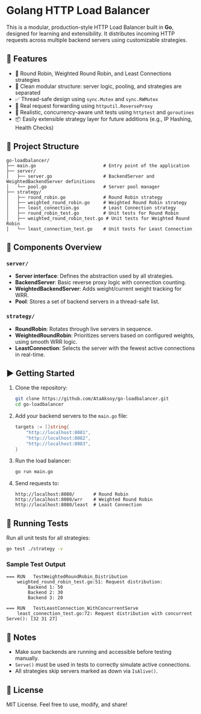 # Golang HTTP Load Balancer

This is a modular, production-style HTTP Load Balancer built in **Go**, designed for learning and extensibility. It distributes incoming HTTP requests across multiple backend servers using customizable strategies.

## 🚀 Features

- 🔁 Round Robin, Weighted Round Robin, and Least Connections strategies
- 🧱 Clean modular structure: server logic, pooling, and strategies are separated
- ✅ Thread-safe design using `sync.Mutex` and `sync.RWMutex`
- 🔌 Real request forwarding using `httputil.ReverseProxy`
- 🧪 Realistic, concurrency-aware unit tests using `httptest` and `goroutines`
- 📦 Easily extensible strategy layer for future additions (e.g., IP Hashing, Health Checks)

## 📁 Project Structure

```
go-loadbalancer/
├── main.go                         # Entry point of the application
├── server/
│   ├── server.go                   # BackendServer and WeightedBackendServer definitions
│   └── pool.go                     # Server pool manager
├── strategy/
│   ├── round_robin.go              # Round Robin strategy
│   ├── weighted_round_robin.go     # Weighted Round Robin strategy
│   ├── least_connection.go         # Least Connection strategy
│   ├── round_robin_test.go         # Unit tests for Round Robin
│   ├── weighted_round_robin_test.go # Unit tests for Weighted Round Robin
│   └── least_connection_test.go    # Unit tests for Least Connection
```

## 🧠 Components Overview

### `server/`
- **Server interface**: Defines the abstraction used by all strategies.
- **BackendServer**: Basic reverse proxy logic with connection counting.
- **WeightedBackendServer**: Adds weight/current weight tracking for WRR.
- **Pool**: Stores a set of backend servers in a thread-safe list.

### `strategy/`
- **RoundRobin**: Rotates through live servers in sequence.
- **WeightedRoundRobin**: Prioritizes servers based on configured weights, using smooth WRR logic.
- **LeastConnection**: Selects the server with the fewest active connections in real-time.

## ▶️ Getting Started

1. Clone the repository:
   ```bash
   git clone https://github.com/AtaAksoy/go-loadbalancer.git
   cd go-loadbalancer
   ```

2. Add your backend servers to the `main.go` file:
   ```go
   targets := []string{
       "http://localhost:8081",
       "http://localhost:8082",
       "http://localhost:8083",
   }
   ```

3. Run the load balancer:
   ```bash
   go run main.go
   ```

4. Send requests to:
   ```
   http://localhost:8080/       # Round Robin
   http://localhost:8080/wrr    # Weighted Round Robin
   http://localhost:8080/least  # Least Connection
   ```

## 🧪 Running Tests

Run all unit tests for all strategies:
```bash
go test ./strategy -v
```

### Sample Test Output

```
=== RUN   TestWeightedRoundRobin_Distribution
    weighted_round_robin_test.go:51: Request distribution:
        Backend 1: 50
        Backend 2: 30
        Backend 3: 20

=== RUN   TestLeastConnection_WithConcurrentServe
    least_connection_test.go:72: Request distribution with concurrent Serve(): [32 31 27]
```

## 📌 Notes

- Make sure backends are running and accessible before testing manually.
- `Serve()` must be used in tests to correctly simulate active connections.
- All strategies skip servers marked as down via `IsAlive()`.

## 📄 License

MIT License. Feel free to use, modify, and share!
